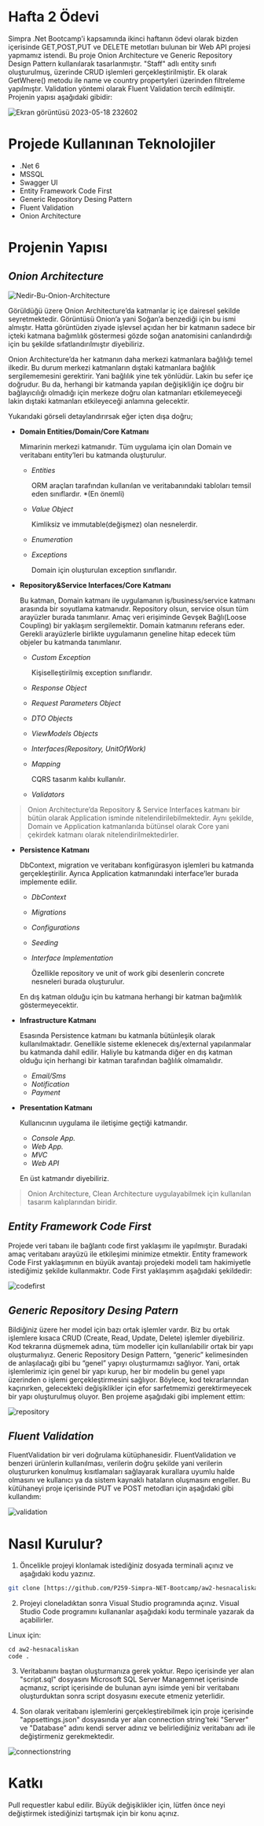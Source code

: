# Hafta 2 Ödevi

Simpra .Net Bootcamp'i kapsamında ikinci haftanın ödevi olarak bizden içerisinde GET,POST,PUT ve DELETE metotları bulunan bir Web API projesi yapmamız istendi. Bu proje Onion Architecture ve Generic Repository Design Pattern kullanılarak tasarlanmıştır. "Staff" adlı entity sınıfı oluşturulmuş, üzerinde CRUD işlemleri gerçekleştirilmiştir. Ek olarak GetWhere() metodu ile name ve country propertyleri üzerinden filtreleme yapılmıştır. Validation yöntemi olarak Fluent Validation tercih edilmiştir. Projenin yapısı aşağıdaki gibidir:

![Ekran görüntüsü 2023-05-18 232602](https://github.com/P259-Simpra-NET-Bootcamp/aw2-hesnacaliskan/assets/56639245/ff056c6e-34e4-430d-a091-6df61fce33e8)


# Projede Kullanınan Teknolojiler
* .Net 6
* MSSQL
* Swagger UI
* Entity Framework Code First
* Generic Repository Desing Pattern
* Fluent Validation
* Onion Architecture

# Projenin Yapısı
## *Onion Architecture*
![Nedir-Bu-Onion-Architecture](https://github.com/P259-Simpra-NET-Bootcamp/aw2-hesnacaliskan/assets/56639245/62285155-463c-43f7-a522-a2f3940b8303)

Görüldüğü üzere Onion Architecture’da katmanlar iç içe dairesel şekilde seyretmektedir. Görüntüsü Onion’a yani Soğan’a benzediği için bu ismi almıştır. Hatta görüntüden ziyade işlevsel açıdan her bir katmanın sadece bir içteki katmana bağımlılık göstermesi gözde soğan anatomisini canlandırdığı için bu şekilde sıfatlandırılmıştır diyebiliriz.

Onion Architecture’da her katmanın daha merkezi katmanlara bağlılığı temel ilkedir. Bu durum merkezi katmanların dıştaki katmanlara bağlılık sergilememesini gerektirir. Yani bağlılık yine tek yönlüdür. Lakin bu sefer içe doğrudur. Bu da, herhangi bir katmanda yapılan değişikliğin içe doğru bir bağlayıcılığı olmadığı için merkeze doğru olan katmanları etkilemeyeceği lakin dıştaki katmanları etkileyeceği anlamına gelecektir.

Yukarıdaki görseli detaylandırırsak eğer içten dışa doğru;

* **Domain Entities/Domain/Core Katmanı**

   Mimarinin merkezi katmanıdır. Tüm uygulama için olan Domain ve veritabanı entity’leri bu katmanda oluşturulur.
  * *Entities*

    ORM araçları tarafından kullanılan ve veritabanındaki tabloları temsil eden sınıflardır. *(En önemli)

  * *Value Object*
  
    Kimliksiz ve immutable(değişmez) olan nesnelerdir.
    
  * *Enumeration*
  
  * *Exceptions*

    Domain için oluşturulan exception sınıflarıdır.

* **Repository&Service Interfaces/Core Katmanı**

  Bu katman, Domain katmanı ile uygulamanın iş/business/service katmanı arasında bir soyutlama katmanıdır. Repository olsun, service olsun tüm arayüzler burada tanımlanır. Amaç veri         erişiminde Gevşek Bağlı(Loose Coupling) bir yaklaşım sergilemektir. Domain katmanını referans eder. Gerekli arayüzlerle birlikte uygulamanın geneline hitap edecek tüm objeler bu katmanda   tanımlanır.

  * *Custom Exception*
    
    Kişiselleştirilmiş exception sınıflarıdır.

  * *Response Object*
  * *Request Parameters Object*
  * *DTO Objects*
  * *ViewModels Objects*
  * *Interfaces(Repository, UnitOfWork)*
  * *Mapping*
     
     CQRS tasarım kalıbı kullanılır.
  * *Validators*

>Onion Architecture’da Repository & Service Interfaces katmanı bir bütün olarak Application isminde nitelendirilebilmektedir. Aynı şekilde, Domain ve Application katmanlarıda bütünsel olarak Core yani çekirdek katmanı olarak nitelendirilmektedirler.

* **Persistence Katmanı**

  DbContext, migration ve veritabanı konfigürasyon işlemleri bu katmanda gerçekleştirilir. Ayrıca Application katmanındaki interface’ler burada implemente edilir.
  * *DbContext*
  * *Migrations*
  * *Configurations*
  * *Seeding*
  * *Interface Implementation*
     
     Özellikle repository ve unit of work gibi desenlerin concrete nesneleri burada oluşturulur.

  En dış katman olduğu için bu katmana herhangi bir katman bağımlılık göstermeyecektir.

* **Infrastructure Katmanı**
  
  Esasında Persistence katmanı bu katmanla bütünleşik olarak kullanılmaktadır. Genellikle sisteme eklenecek dış/external yapılanmalar bu katmanda dahil edilir. Haliyle bu katmanda diğer en   dış katman olduğu için herhangi bir katman tarafından bağlılık olmamalıdır.
  * *Email/Sms*
  * *Notification*
  * *Payment*

* **Presentation Katmanı**

  Kullanıcının uygulama ile iletişime geçtiği katmandır.
  * *Console App.*
  * *Web App.*
  * *MVC*
  * *Web API*

  En üst katmandır diyebiliriz.

>Onion Architecture, Clean Architecture uygulayabilmek için kullanılan tasarım kalıplarından biridir.

## *Entity Framework Code First*

Projede veri tabanı ile bağlantı code first yaklaşımı ile yapılmıştır. Buradaki amaç veritabanı arayüzü ile etkileşimi minimize etmektir. Entity framework Code First yaklaşımının en büyük avantajı projedeki modeli tam hakimiyetle istediğimiz şekilde kullanmaktır. Code First yaklaşımım aşağıdaki şekildedir:

![codefirst](https://github.com/P259-Simpra-NET-Bootcamp/aw2-hesnacaliskan/assets/56639245/226087d4-8aee-42e0-84d9-cae2557eb4a7)

## *Generic Repository Desing Patern*

Bildiğiniz üzere her model için bazı ortak işlemler vardır. Biz bu ortak işlemlere kısaca CRUD (Create, Read, Update, Delete) işlemler diyebiliriz. Kod tekrarına düşmemek adına, tüm modeller için kullanılabilir ortak bir yapı oluşturmalıyız. Generic Repository Design Pattern, “generic” kelimesinden de anlaşılacağı gibi bu “genel” yapıyı oluşturmamızı sağlıyor. Yani, ortak işlemlerimiz için genel bir yapı kurup, her bir modelin bu genel yapı üzerinden o işlemi gerçekleştirmesini sağlıyor. Böylece, kod tekrarlarından kaçınırken, gelecekteki değişiklikler için efor sarfetmemizi gerektirmeyecek bir yapı oluşturulmuş oluyor. Ben projeme aşağıdaki gibi implement ettim: 

![repository](https://github.com/P259-Simpra-NET-Bootcamp/aw2-hesnacaliskan/assets/56639245/3529d84d-e9e4-4623-bb8f-b3583b5fba0a)

## *Fluent Validation*

FluentValidation bir veri doğrulama kütüphanesidir. FluentValidation ve benzeri ürünlerin kullanılması, verilerin doğru şekilde yani verilerin oluştururken konulmuş kısıtlamaları sağlayarak kurallara uyumlu halde olmasını ve kullanıcı ya da sistem kaynaklı hataların oluşmasını engeller. Bu kütühaneyi proje içerisinde PUT ve POST metodları için aşağıdaki gibi kullandım:

![validation](https://github.com/P259-Simpra-NET-Bootcamp/aw2-hesnacaliskan/assets/56639245/aa998aa0-9e0e-48f4-8884-949fabc84001)

# Nasıl Kurulur?
1. Öncelikle projeyi klonlamak istediğiniz dosyada terminali açınız ve aşağıdaki kodu yazınız.

```bash
git clone [https://github.com/P259-Simpra-NET-Bootcamp/aw2-hesnacaliskan.git)
```

2. Projeyi cloneladıktan sonra Visual Studio programında açınız. Visual Studio Code programını kullananlar aşağıdaki kodu terminale yazarak da açabilirler.

Linux için:
```linux
cd aw2-hesnacaliskan
code .
```
3. Veritabanını baştan oluşturmanıza gerek yoktur. Repo içerisinde yer alan "script.sql" dosyasını Microsoft SQL Server Managemnet içerisinde açmanız, script içerisinde de bulunan aynı isimde yeni bir veritabanı oluşturduktan sonra script dosyasını execute etmeniz yeterlidir.

4.  Son olarak veritabanı işlemlerini gerçekleştirebilmek için proje içerisinde "appsettings.json" dosyasında yer alan  connection string'teki "Server" ve "Database" adını kendi server adınız ve belirlediğiniz veritabanı adı ile değiştirmeniz gerekmektedir.

![connectionstring](https://github.com/P259-Simpra-NET-Bootcamp/aw2-hesnacaliskan/assets/56639245/02d5ed6e-a645-4f84-81a4-4959fe3e2c4e)

# Katkı

Pull requestler kabul edilir. Büyük değişiklikler için, lütfen önce neyi değiştirmek istediğinizi tartışmak için bir konu açınız.


